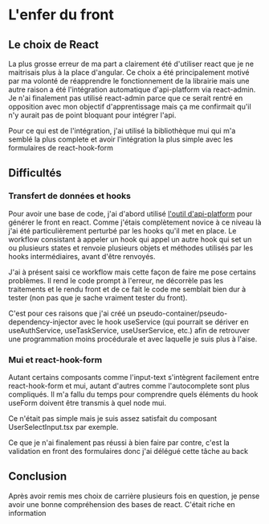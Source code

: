 # L'enfer du front

## Le choix de React
La plus grosse erreur de ma part a clairement été d'utiliser react que je ne maitrisais plus à la place d'angular. Ce choix a été principalement motivé par ma volonté de réapprendre le fonctionnement de la librairie mais une autre raison a été l'intégration automatique d'api-platform via react-admin. Je n'ai finalement pas utilisé react-admin parce que ce serait rentré en opposition avec mon objectif d'apprentissage mais ça me confirmait qu'il n'y aurait pas de point bloquant pour intégrer l'api.

Pour ce qui est de l'intégration, j'ai utilisé la bibliothèque mui qui m'a semblé la plus complete et avoir l'intégration la plus simple avec les formulaires de react-hook-form

## Difficultés

### Transfert de données et hooks
Pour avoir une base de code, j'ai d'abord utilisé [l'outil d'api-platform](https://api-platform.com/docs/create-client/react/#install) pour générer le front en react. Comme j'étais complètement novice à ce niveau là j'ai été particulièrement perturbé par les hooks qu'il met en place. Le workflow consistant à appeler un hook qui appel un autre hook qui set un ou plusieurs states et renvoie plusieurs objets et méthodes utilisés par les hooks intermédiaires, avant d'être renvoyés.

J'ai à présent saisi ce workflow mais cette façon de faire me pose certains problèmes. Il rend le code prompt à l'erreur, ne décorrèle pas les traitements et le rendu front et de ce fait le code me semblait bien dur à tester (non pas que je sache vraiment tester du front).

C'est pour ces raisons que j'ai créé un pseudo-container/pseudo-dependency-injector avec le hook useService (qui pourrait se dériver en useAuthService, useTaskService, useUserService, etc.) afin de retrouver une programmation moins procédurale et avec laquelle je suis plus à l'aise.

### Mui et react-hook-form

Autant certains composants comme l'input-text s'intègrent facilement entre react-hook-form et mui, autant d'autres comme l'autocomplete sont plus compliqués. Il m'a fallu du temps pour comprendre quels éléments du hook useForm doivent être transmis à quel node mui.

Ce n'était pas simple mais je suis assez satisfait du composant UserSelectInput.tsx par exemple.

Ce que je n'ai finalement pas réussi à bien faire par contre, c'est la validation en front des formulaires donc j'ai délégué cette tâche au back

## Conclusion

Après avoir remis mes choix de carrière plusieurs fois en question, je pense avoir une bonne compréhension des bases de react. C'était riche en information
